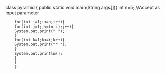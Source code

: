 class pyramid {
		public static void main(String args[]){
	int n=5;		//Accept as Input parameter
		

		for(int i=1;i<=n;i++){
		for(int j=1;j<=(n-i);j++){
		System.out.print(" ");
		}
		for(int k=1;k<=i;k++){
		System.out.print("* ");
		}
		System.out.println();
		}
		}
		} 


